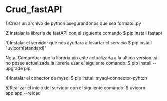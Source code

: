 # Crud_fastAPI

1)Crear un archivo de python asegurandonos que sea formato .py

2)Instalar la libreria de fastAPI con el siguiente comando
$ pip install fastapi

3)Instalar el servidor que nos ayudara a levartar el servicio
$ pip install "uvicorn[standard]"

Nota:
Comprobar que la libreria pip este actualizada a la ultima version; si no posee actualizada la libreria usar el siguiente comando:
$ pip install --upgrade pip

4)Instalar el conector de mysql
$ pip install mysql-connector-pyhton

5)Realizar el inicio del servidor con el siguiente comando:
$ uvicorn app:app --reload
